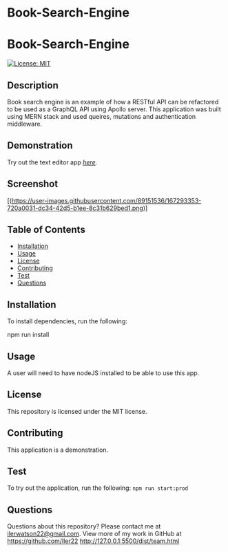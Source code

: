 # Book-Search-Engine

# Book-Search-Engine

[![License: MIT](https://img.shields.io/badge/License-MIT-yellow.svg)](https://opensource.org/licenses/MIT)

## Description

Book search engine is an example of how a RESTful API can be refactored to be used as a GraphQL API using Apollo server. This application was built using MERN stack and used queires, mutations and authentication middleware.

## Demonstration

Try out the text editor app [_here_](https://iw-book-search-engine.herokuapp.com/).

## Screenshot

[(https://user-images.githubusercontent.com/89151536/167293353-720a0031-dc34-42d5-b1ee-8c31b629bed1.png)]

## Table of Contents

- [Installation](#installation)
- [Usage](#usage)
- [License](#license)
- [Contributing](#contributing)
- [Test](#test)
- [Questions](#questions)

## Installation

To install dependencies, run the following:

npm run install

## Usage

A user will need to have nodeJS installed to be able to use this app.

## License

This repository is licensed under the MIT license.

## Contributing

This application is a demonstration.

## Test

To try out the application, run the following:
`npm run start:prod`

## Questions

Questions about this repository? Please contact me at [ilerwatson22@gmail.com](mailto:ilerwatson22@gmail.com). View more of my work in GitHub at https://github.com/Iler22
http://127.0.0.1:5500/dist/team.html
